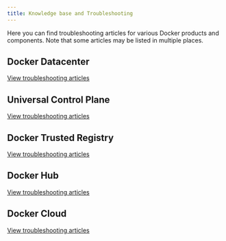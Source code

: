 ```yaml
---
title: Knowledge base and Troubleshooting
---
```


Here you can find troubleshooting articles for various Docker products and
components. Note that some articles may be listed in multiple places.

## Docker Datacenter

<a class="button outline-btn" href="/troubleshoot/docker-datacenter/">View troubleshooting articles</a>

## Universal Control Plane

<a class="button outline-btn" href="/troubleshoot/universal-control-plane/">View troubleshooting articles</a>

## Docker Trusted Registry

<a class="button outline-btn" href="/troubleshoot/docker-trusted-registry/">View troubleshooting articles</a>

## Docker Hub

<a class="button outline-btn" href="/troubleshoot/docker-hub/">View troubleshooting articles</a>

## Docker Cloud

<a class="button outline-btn" href="/troubleshoot/docker-cloud/">View troubleshooting articles</a>
